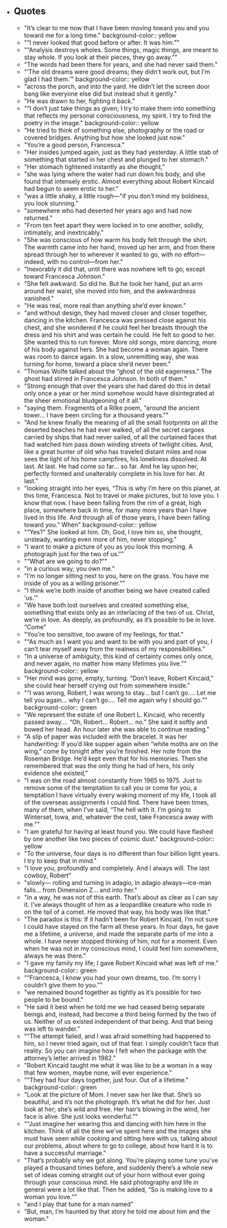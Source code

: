 - ## Quotes
	- "It’s clear to me now that I have been moving toward you and you toward me for a long time."
	  background-color:: yellow
	- "“I never looked that good before or after. It was him.”"
	- "“Analysis destroys wholes. Some things, magic things, are meant to stay whole. If you look at their pieces, they go away.”"
	- "The words had been there for years, and she had never said them."
	- "‘The old dreams were good dreams; they didn’t work out, but I’m glad I had them.’"
	  background-color:: yellow
	- "across the porch, and into the yard. He didn’t let the screen door bang like everyone else did but instead shut it gently."
	- "He was drawn to her, fighting it back."
	- "“I don’t just take things as given; I try to make them into something that reflects my personal consciousness, my spirit. I try to find the poetry in the image."
	  background-color:: yellow
	- "He tried to think of something else, photography or the road or covered bridges. Anything but how she looked just now."
	- "You’re a good person, Francesca."
	- "Her insides jumped again, just as they had yesterday. A little stab of something that started in her chest and plunged to her stomach."
	- "Her stomach tightened instantly as she thought,"
	- "she was lying where the water had run down his body, and she found that intensely erotic. Almost everything about Robert Kincaid had begun to seem erotic to her."
	- "was a little shaky, a little rough—“if you don’t mind my boldness, you look stunning."
	- "somewhere who had deserted her years ago and had now returned."
	- "From ten feet apart they were locked in to one another, solidly, intimately, and inextricably."
	- "She was conscious of how warm his body felt through the shirt. The warmth came into her hand, moved up her arm, and from there spread through her to wherever it wanted to go, with no effort— indeed, with no control—from her."
	- "Inexorably it did that, until there was nowhere left to go, except toward Francesca Johnson."
	- "She felt awkward. So did he. But he took her hand, put an arm around her waist, she moved into him, and the awkwardness vanished."
	- "He was real, more real than anything she’d ever known."
	- "and without design, they had moved closer and closer together, dancing in the kitchen. Francesca was pressed close against his chest, and she wondered if he could feel her breasts through the dress and his shirt and was certain he could. He felt so good to her. She wanted this to run forever. More old songs, more dancing, more of his body against hers. She had become a woman again. There was room to dance again. In a slow, unremitting way, she was turning for home, toward a place she’d never been."
	- "Thomas Wolfe talked about the “ghost of the old eagerness.” The ghost had stirred in Francesca Johnson. In both of them."
	- "Strong enough that over the years she had dared do this in detail only once a year or her mind somehow would have disintegrated at the sheer emotional bludgeoning of it all."
	- "saying them. Fragments of a Rilke poem, “around the ancient tower… I have been circling for a thousand years.”"
	- "And he knew finally the meaning of all the small footprints on all the deserted beaches he had ever walked, of all the secret cargoes carried by ships that had never sailed, of all the curtained faces that had watched him pass down winding streets of twilight cities. And, like a great hunter of old who has traveled distant miles and now sees the light of his home campfires, his loneliness dissolved. At last. At last. He had come so far… so far. And he lay upon her, perfectly formed and unalterably complete in his love for her. At last."
	- "looking straight into her eyes, “This is why I’m here on this planet, at this time, Francesca. Not to travel or make pictures, but to love you. I know that now. I have been falling from the rim of a great, high place, somewhere back in time, for many more years than I have lived in this life. And through all of those years, I have been falling toward you.” When"
	  background-color:: yellow
	- "“Yes?” She looked at him. Oh, God, I love him so, she thought, unsteady, wanting even more of him, never stopping."
	- "I want to make a picture of you as you look this morning. A photograph just for the two of us.”"
	- "“What are we going to do?”"
	- "in a curious way, you own me."
	- "I’m no longer sitting next to you, here on the grass. You have me inside of you as a willing prisoner.”"
	- "I think we’re both inside of another being we have created called ‘us.’"
	- "We have both lost ourselves and created something else, something that exists only as an interlacing of the two of us. Christ, we’re in love. As deeply, as profoundly, as it’s possible to be in love. “Come"
	- "You’re too sensitive, too aware of my feelings, for that."
	- "“As much as I want you and want to be with you and part of you, I can’t tear myself away from the realness of my responsibilities."
	- "In a universe of ambiguity, this kind of certainty comes only once, and never again, no matter how many lifetimes you live.”"
	  background-color:: yellow
	- "Her mind was gone, empty, turning. “Don’t leave, Robert Kincaid,” she could hear herself crying out from somewhere inside."
	- "“I was wrong, Robert, I was wrong to stay… but I can’t go…. Let me tell you again… why I can’t go…. Tell me again why I should go.”"
	  background-color:: green
	- "We represent the estate of one Robert L. Kincaid, who recently passed away…. “Oh, Robert… Robert… no.” She said it softly and bowed her head. An hour later she was able to continue reading."
	- "A slip of paper was included with the bracelet. It was her handwriting: If you’d like supper again when “white moths are on the wing,” come by tonight after you’re finished. Her note from the Roseman Bridge. He’d kept even that for his memories. Then she remembered that was the only thing he had of hers, his only evidence she existed,"
	- "I was on the road almost constantly from 1965 to 1975. Just to remove some of the temptation to call you or come for you, a temptation I have virtually every waking moment of my life, I took all of the overseas assignments I could find. There have been times, many of them, when I’ve said, “The hell with it. I’m going to Winterset, Iowa, and, whatever the cost, take Francesca away with me.”"
	- "I am grateful for having at least found you. We could have flashed by one another like two pieces of cosmic dust."
	  background-color:: yellow
	- "To the universe, four days is no different than four billion light years. I try to keep that in mind."
	- "I love you, profoundly and completely. And I always will. The last cowboy, Robert"
	- "slowly— rolling and turning in adagio, in adagio always—ice-man falls… from Dimension Z… and into her."
	- "In a way, he was not of this earth. That’s about as clear as I can say it. I’ve always thought of him as a leopardlike creature who rode in on the tail of a comet. He moved that way, his body was like that."
	- "The paradox is this: If it hadn’t been for Robert Kincaid, I’m not sure I could have stayed on the farm all these years. In four days, he gave me a lifetime, a universe, and made the separate parts of me into a whole. I have never stopped thinking of him, not for a moment. Even when he was not in my conscious mind, I could feel him somewhere, always he was there."
	- "I gave my family my life; I gave Robert Kincaid what was left of me."
	  background-color:: green
	- "“Francesca, I know you had your own dreams, too. I’m sorry I couldn’t give them to you.”"
	- "we remained bound together as tightly as it’s possible for two people to be bound."
	- "He said it best when he told me we had ceased being separate beings and, instead, had become a third being formed by the two of us. Neither of us existed independent of that being. And that being was left to wander."
	- "“The attempt failed, and I was afraid something had happened to him, so I never tried again, out of that fear. I simply couldn’t face that reality. So you can imagine how I felt when the package with the attorney’s letter arrived in 1982."
	- "Robert Kincaid taught me what it was like to be a woman in a way that few women, maybe none, will ever experience."
	- "“They had four days together, just four. Out of a lifetime."
	  background-color:: green
	- "Look at the picture of Mom. I never saw her like that. She’s so beautiful, and it’s not the photograph. It’s what he did for her. Just look at her; she’s wild and free. Her hair’s blowing in the wind, her face is alive. She just looks wonderful.”"
	- "“Just imagine her wearing this and dancing with him here in the kitchen. Think of all the time we’ve spent here and the images she must have seen while cooking and sitting here with us, talking about our problems, about where to go to college, about how hard it is to have a successful marriage."
	- "That’s probably why we got along. You’re playing some tune you’ve played a thousand times before, and suddenly there’s a whole new set of ideas coming straight out of your horn without ever going through your conscious mind. He said photography and life in general were a lot like that. Then he added, “So is making love to a woman you love.”"
	- "and I play that tune for a man named"
	- "But, man, I’m haunted by that story he told me about him and the woman."
